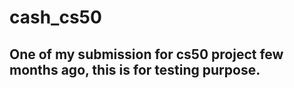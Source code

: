 # cash_cs50

## One of my submission for cs50 project few months ago, this is for testing purpose.

